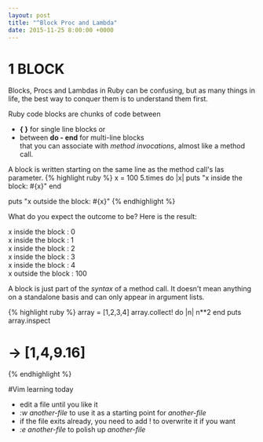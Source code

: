 ```yaml
---
layout: post
title: "^Block Proc and Lambda"
date: 2015-11-25 8:00:00 +0000
---
```


# 1 BLOCK 

Blocks, Procs and Lambdas in Ruby can be confusing, but as many things in life, the best way to conquer them is to understand them first.

Ruby code blocks are chunks of code between<br>
- **{ }**  for single line blocks or <br> 
- between **do - end**  for multi-line blocks <br>
that you can associate with *method invocations*, almost like a method call.

A block is written starting on the same line as the method call's las parameter.
{% highlight ruby %}
x = 100
5.times do |x|
  puts "x inside the block: #{x}"
end

puts "x outside the block: #{x}"
{% endhighlight %}

What do you expect the outcome to be? Here is the result:

x inside the block : 0 <br>
x inside the block : 1 <br>
x inside the block : 2 <br>
x inside the block : 3 <br>
x inside the block : 4 <br>
x outside the block : 100

A block is just part of the *syntax* of a method call. It doesn't mean anything on a standalone basis and can only appear in argument lists.

{% highlight ruby %}
array = [1,2,3,4]
array.collect! do |n|
n**2
end
puts array.inspect
# -> [1,4,9.16]
{% endhighlight %}

#Vim learning today
- edit a file until you like it
- *:w another-file* to use it as a starting point for *another-file*
- if the file exits already, you need to add ! to overwrite it if you want
- *:e another-file* to polish up *another-file*
